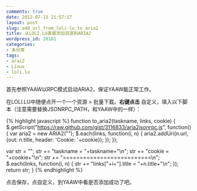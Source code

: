 ```yaml
---
comments: true
date: 2012-07-15 21:57:17
layout: post
slug: add_url_from_loli-lu_to_aria2
title: 从LOLI.LU直接添加资源到ARIA2
wordpress_id: 26161
categories:
- 未分类
tags:
- arai2
- Linux
- loli.lu
---
```


首先参照YAAW以RPC模式启动ARIA2，保证YAAW能正常工作。

在LOLI.LU中随便点开一个一个资源 > 批量下载。**右键点击** 自定义，填入以下脚本（注意需要替换JSONRPC_PATH，和YAAW中的一样）：

 
    
{% highlight javascript %}
function to_aria2(taskname, links, cookie) {
  $.getScript("https://raw.github.com/gist/3116833/aria2jsonrpc.js", function() {
    var aria2 = new ARIA2("<your rpc path>");
    $.each(links, function(i, n) {
      aria2.addUri(n.url, {out: n.title, header: 'Cookie: '+cookie});
    });
  });

  var str = "";
  str += "taskname = "+taskname+"\n";
  str += "cookie = "+cookie+"\n";
  str += "==========================\n";
  $.each(links, function(i, n) {
    str += "links["+i+"].title = "+n.title+"\n";
  });
  return str;
}
{% endhighlight %}




点击保存，点自定义，到YAAW中看是否添加成功了吧。
